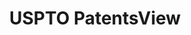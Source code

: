 ---
bigquery: https://console.cloud.google.com/bigquery?p=patents-public-data&d=patentsview&page=dataset
citation: Attribution should be given to PatentsView for use, distribution, or derivative
  works.
code: https://github.com/CSSIP-AIR/PatentsView-Code-Snippets/
contributors: USPTO
cost: None
description: 'PatentsView includes US patent data including raw data (summaries, applications,
  pregrant applications), disambugations of inventors and assignees, and inventor
  gender estimates.  Also foreign priority data, # of figures and sheets, and government
  interest statements.'
documentation: https://patentsview.org/query/builder-faqs
last_edit: 04/11/2022, 14:00:03
location: https://patentsview.org/
maintained_by: USPTO
record_creation_timestamp: 12/2/2020 17:20:46
schema_fields:
- section_id
- type
- classification_status
- designation
- disamb_inventor_id_20171226
- subsection_id
- doctype
- sequence
- section
- country_transformed
- name_first
- disamb_inventor_id_20170808
- withdrawn
- status
- disamb_inventor_id_20181127
- action_date
- deceased
- citation_id
- num_figures
- rule_47
- series_code
- inventor_id
- id
- kind
- disamb_inventor_id_20171003
- publication_number
- subcategory_id
- disclaimer_date
- disamb_inventor_id_20191008
- disamb_assignee_id_20200331
- mainclass_id
- classification_level
- gi_statement
- fname
- abstract
- exemplary
- field_id
- level_three
- date
- disamb_inventor_id_20200630
- num
- disamb_assignee_id_20200929
- symbol_position
- disamb_inventor_id_20191231
- disamb_inventor_id_20180528
- main_group
- subclass_id
- city
- reldocno
- location_id
- disamb_inventor_id_20190820
- rawinventor_id
- organization_id
- contract_award_number
- name_last
- relkind
- subgroup_id
- level_one
- disamb_inventor_id_20201229
- filename
- assignee_id
- state
- disamb_inventor_id_20190312
- classification_data_source
- rawlocation_id
- disamb_assignee_id_20190312
- group
- patent_id
- county_fips
- uuid
- length
- ipc_version_indicator
- lapse_of_patent
- disamb_assignee_id_20190820
- county
- term_extension
- category_id
- doc_type
- disamb_inventor_id_20200331
- lawyer_id
- state_fips
- longitude
- role
- _102_date
- subgroup
- country
- _371_date
- field_title
- sector_title
- male
- term_disclaimer
- latlong
- application_id
- number
- classification_value
- num_claims
- ipc_class
- group_id
- level_two
- attribution_status
- disamb_inventor_id_20200929
- organization
- name
- lname
- latin_name
- title
- disamb_assignee_id_20181127
- text
- f102_date
- variety
- rawassignee_id
- dependent
- disamb_assignee_id_20191231
- applicant_type
- disamb_assignee_id_20200630
- latitude
- male_flag
- term_grant
- f371_date
- subclass
- disamb_assignee_id_20191008
- category
- disamb_inventor_id_20170307
- rel_id
- num_sheets
shortname: patentsview
tags:
- disambiguation
- United States
- gender
terms_of_use: Creative Commons Attribution 4.0 International License.
timeframe: 1963-1999
title: USPTO PatentsView
uuid: cf1780b1-e265-4e49-8d1d-83b9cfe0fd9a
---